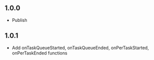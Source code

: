 ## 1.0.0

* Publish

## 1.0.1

* Add onTaskQueueStarted, onTaskQueueEnded, onPerTaskStarted, onPerTaskEnded functions